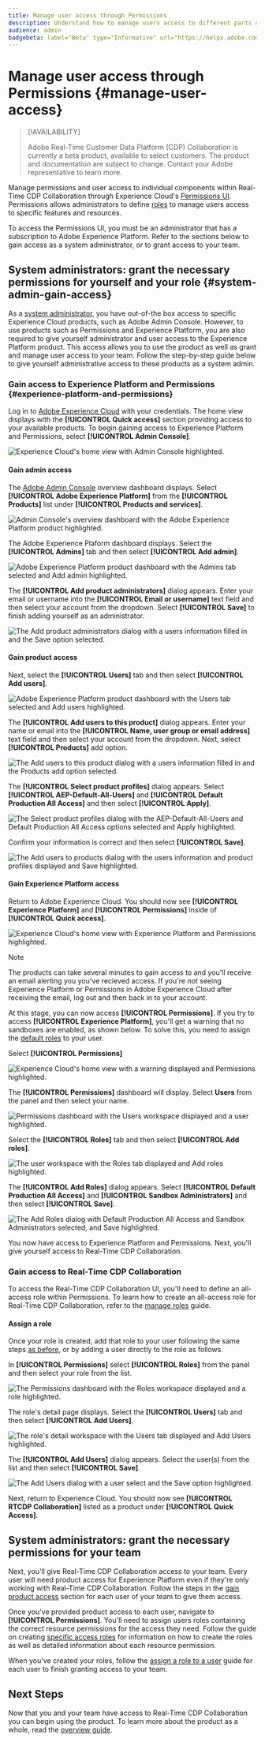 ```yaml
---
title: Manage user access through Permissions
description: Understand how to manage users access to different parts of the Real-Time CDP Collaboration UI.
audience: admin
badgebeta: label="Beta" type="Informative" url="https://helpx.adobe.com/legal/product-descriptions/real-time-customer-data-platform-b2b-edition-prime-and-ultimate-packages.html newtab=true"
---
```

# Manage user access through Permissions {#manage-user-access}

>[!AVAILABILITY]
>
>Adobe Real-Time Customer Data Platform (CDP) Collaboration is currently a beta product, available to select customers. The product and documentation are subject to change. Contact your Adobe representative to learn more.

Manage permissions and user access to individual components within Real-Time CDP Collaboration through Experience Cloud's [Permissions UI](https://experienceleague.adobe.com/en/docs/experience-platform/access-control/abac/permissions-ui/browse). Permissions allows administrators to define [roles](https://experienceleague.adobe.com/en/docs/experience-platform/access-control/abac/permissions-ui/roles) to manage users access to specific features and resources. 

To access the Permissions UI, you must be an administrator that has a subscription to Adobe Experience Platform. Refer to the sections below to gain access as a system administrator, or to grant access to your team.

## System administrators: grant the necessary permissions for yourself and your role {#system-admin-gain-access}

As a [system administrator](https://helpx.adobe.com/enterprise/using/admin-roles.html), you have out-of-the box access to specific Experience Cloud products, such as Adobe Admin Console. However, to use products such as Permissions and Experience Platform, you are also required to give yourself administrator and user access to the Experience Platform product. This access allows you to use the product as well as grant and manage user access to your team. Follow the step-by-step guide below to give yourself administrative access to these products as a system admin.

### Gain access to Experience Platform and Permissions {#experience-platform-and-permissions}

Log in to [Adobe Experience Cloud](https://experience.adobe.com/) with your credentials. The home view displays with the **[!UICONTROL Quick access]** section providing access to your available products. To begin gaining access to Experience Platform and Permissions, select **[!UICONTROL Admin Console]**.

![Experience Cloud's home view with Admin Console highlighted.](../../assets/permissions/experience-cloud.png)

#### Gain admin access

The [Adobe Admin Console](https://adminconsole.adobe.com/) overview dashboard displays. Select **[!UICONTROL Adobe Experience Platform]** from the **[!UICONTROL Products]** list under **[!UICONTROL Products and services]**.

![Admin Console's overview dashboard with the Adobe Experience Platform product highlighted.](../../assets/permissions/admin-console.png)

The Adobe Experience Plaform dashboard displays. Select the **[!UICONTROL Admins]** tab and then select **[!UICONTROL Add admin]**.

![Adobe Experience Platform product dashboard with the Admins tab selected and Add admin highlighted.](../../assets/permissions/add-admin.png)

The **[!UICONTROL Add product administrators]** dialog appears. Enter your email or username into the **[!UICONTROL Email or username]** text field and then select your account from the dropdown. Select **[!UICONTROL Save]** to finish adding yourself as an administrator.

![The Add product administrators dialog with a users information filled in and the Save option selected.](../../assets/permissions/add-product-administrators.png)

#### Gain product access

Next, select the **[!UICONTROL Users]** tab and then select **[!UICONTROL Add users]**.

![Adobe Experience Platform product dashboard with the Users tab selected and Add users highlighted.](../../assets/permissions/add-users.png)

The **[!UICONTROL Add users to this product]** dialog appears. Enter your name or email into the **[!UICONTROL Name, user group or email address]** text field and then select your account from the dropdown. Next, select **[!UICONTROL Products]** add option.

![The Add users to this product dialog with a users information filled in and the Products add option selected.](../../assets/permissions/add-users-to-product.png)

The **[!UICONTROL Select product profiles]** dialog appears. Select **[!UICONTROL AEP-Default-All-Users]** and **[!UICONTROL Default Production All Access]** and then select **[!UICONTROL Apply]**.

![The Select product profiles dialog with the AEP-Default-All-Users and Default Production All Access options selected and Apply highlighted.](../../assets/permissions/select-product-profiles.png)

Confirm your information is correct and then select **[!UICONTROL Save]**.

![The Add users to products dialog with the users information and product profiles displayed and Save highlighted.](../../assets/permissions/save-selections.png)

#### Gain Experience Platform access

Return to Adobe Experience Cloud. You should now see **[!UICONTROL Experience Platform]** and **[!UICONTROL Permissions]** inside of **[!UICONTROL Quick access]**. 

![Experience Cloud's home view with Experience Platform and Permissions highlighted.](../../assets/permissions/experience-cloud-products.png)

>[!NOTE]
>
> The products can take several minutes to gain access to and you'll receive an email alerting you you've recieved access. If you're not seeing Experience Platform or Permissions in Adobe Experience Cloud after receiving the email, log out and then back in to your account. 

At this stage, you can now access **[!UICONTROL Permissions]**. If you try to access **[!UICONTROL Experience Platform]**, you'll get a warning that no sandboxes are enabled, as shown below. To solve this, you need to assign the [default roles](https://experienceleague.adobe.com/en/docs/experience-platform/access-control/home#default-roles) to your user.

Select **[!UICONTROL Permissions]**

![Experience Cloud's home view with a warning displayed and Permissions highlighted.](../../assets/permissions/experience-cloud-warning.png)

The **[!UICONTROL Permissions]** dashboard will display. Select **Users** from the panel and then select your name.

![Permissions dashboard with the Users workspace displayed and a user highlighted.](../../assets/permissions/permissions-user.png)

Select the **[!UICONTROL Roles]** tab and then select **[!UICONTROL Add roles]**.

![The user workspace with the Roles tab displayed and Add roles highlighted.](../../assets/permissions/user-roles.png)

The **[!UICONTROL Add Roles]** dialog appears. Select **[!UICONTROL Default Production All Access]** and **[!UICONTROL Sandbox Administrators]** and then select **[!UICONTROL Save]**.

![The Add Roles dialog with Default Production All Access and Sandbox Administrators selected, and Save highlighted.](../../assets/permissions/add-roles.png)

You now have access to Experience Platform and Permissions. Next, you'll give yourself access to Real-Time CDP Collaboration.

### Gain access to Real-Time CDP Collaboration

To access the Real-Time CDP Collaboration UI, you'll need to define an all-access role within Permissions. To learn how to create an all-access role for Real-Time CDP Collaboration, refer to the [manage roles](./manage-roles.md#all-access-role) guide. 

#### Assign a role

Once your role is created, add that role to your user following the same steps [as before](#gain-experience-platform-access), or by adding a user directly to the role as follows.

In **[!UICONTROL Permissions]** select **[!UICONTROL Roles]** from the panel and then select your role from the list.

![The Permissions dashboard with the Roles workspace displayed and a role highlighted.](../../assets/permissions/select-role.png)

The role's detail page displays. Select the **[!UICONTROL Users]** tab and then select **[!UICONTROL Add Users]**.

![The role's detail workspace with the Users tab displayed and Add Users highlighted.](../../assets/permissions/role-users.png)

The **[!UICONTROL Add Users]** dialog appears. Select the user(s) from the list and then select **[!UICONTROL Save]**.

![The Add Users dialog with a user select and the Save option highlighted.](../../assets/permissions/add-users-to-role.png)

Next, return to Experience Cloud. You should now see **[!UICONTROL RTCDP Collaboration]** listed as a product under **[!UICONTROL Quick Access]**.

<!-- GET SCREENSHOT FOR THIS -->

## System administrators: grant the necessary permissions for your team

Next, you'll give Real-Time CDP Collaboration access to your team. Every user will need product access for Experience Platform even if they're only working with Real-Time CDP Collaboration. Follow the steps in the [gain product access](#gain-product-access) section for each user of your team to give them access.

Once you've provided product access to each user, navigate to **[!UICONTROL Permissions]**. You'll need to assign users roles containing the correct resource permissions for the access they need. Follow the guide on creating [specific access roles](./manage-roles.md#specific-access-roles) for information on how to create the roles as well as detailed information about each resource permission.

When you've created your roles, follow the [assign a role to a user](#assign-a-role) guide for each user to finish granting access to your team.

## Next Steps

Now that you and your team have access to Real-Time CDP Collaboration you can begin using the product. To learn more about the product as a whole, read the [overview guide](../home.md). 


